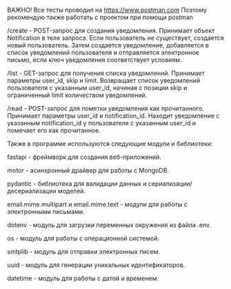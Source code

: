 ВАЖНО!
Все тесты проводил на https://www.postman.com
Поэтому рекомендую также работать с проектом при помощи postman


/create - POST-запрос для создания уведомления. Принимает объект Notification в теле запроса. Если пользователь не существует, создается новый пользователь. Затем создается уведомление, добавляется в список уведомлений пользователя и отправляется электронное письмо, если ключ уведомления соответствует условиям.

/list - GET-запрос для получения списка уведомлений. Принимает параметры user_id, skip и limit. Возвращает список уведомлений пользователя с указанным user_id, начиная с позиции skip и ограниченный limit количеством уведомлений.

/read - POST-запрос для пометки уведомления как прочитанного. Принимает параметры user_id и notification_id. Находит уведомление с указанным notification_id у пользователя с указанным user_id и помечает его как прочитанное.

Также в программе используются следующие модули и библиотеки:

fastapi - фреймворк для создания веб-приложений.

motor - асинхронный драйвер для работы с MongoDB.

pydantic - библиотека для валидации данных и сериализации/десериализации моделей.

email.mime.multipart и email.mime.text - модули для работы с электронными письмами.

dotenv - модуль для загрузки переменных окружения из файла .env.

os - модуль для работы с операционной системой.

smtplib - модуль для отправки электронных писем.

uuid - модуль для генерации уникальных идентификаторов.

datetime - модуль для работы с датой и временем.
